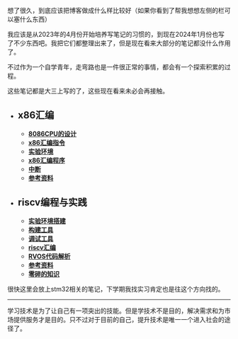 <!-- 首页 -->

想了很久，到底应该把博客做成什么样比较好（如果你看到了帮我想想左侧的栏可以塞什么东西）

我应该是从2023年的4月份开始培养写笔记的习惯的，到现在2024年1月份也写了不少东西吧。我把它们都整理出来了，但是现在看来大部分的笔记都没什么作用了。

不过作为一个自学青年，走弯路也是一件很正常的事情，都会有一个探索积累的过程。



这些笔记都是大三上写的了，这些现在看来未必会再接触。

* ## x86汇编

    * [<b>8086CPU的设计</b>](/blog/study/x86汇编/1_8086CPU的设计.md)
    * [<b>x86汇编指令</b>](/blog/study/x86汇编/2_x86汇编指令.md)
    * [<b>实验环境</b>](/blog/study/x86汇编/3_实验环境.md)
    * [<b>x86汇编程序</b>](/blog/study/x86汇编/4_x86汇编程序.md)
    * [<b>中断</b>](/blog/study/x86汇编/5_中断.md)
    * [<b>参考资料</b>](/blog/study/x86汇编/6_参考资料.md)

* ## riscv编程与实践

    * [<b>实验环境搭建</b>](/blog/study/riscv编程与实践/1_实验环境搭建.md)
    * [<b>构建工具</b>](/blog/study/riscv编程与实践/2_构建工具.md)
    * [<b>调试工具</b>](/blog/study/riscv编程与实践/3_调试工具.md)
    * [<b>riscv汇编</b>](/blog/study/riscv编程与实践/4_riscv汇编.md)
    * [<b>RVOS代码解析</b>](/blog/study/riscv编程与实践/5_RVOS代码解析.md)
    * [<b>参考资料</b>](/blog/study/riscv编程与实践/6_参考资料.md)
    * [<b>零碎的知识</b>](/blog/study/riscv编程与实践/7_零碎的知识.md)





很快这里会放上stm32相关的笔记，下学期我找实习肯定也是往这个方向找的。



--------

学习技术是为了让自己有一项突出的技能。但是学技术不是目的，解决需求和为市场提供服务才是目的。只不过对于目前的自己，提升技术是唯一一个进入社会的途径了。